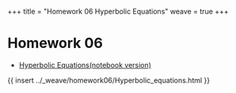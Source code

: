 +++
title = "Homework 06 Hyperbolic Equations"
weave = true
+++

# Homework 06

- [Hyperbolic Equations(notebook version)](Hiperbolic_equations.ipynb)
  
{{ insert ../_weave/homework06/Hyperbolic_equations.html }}